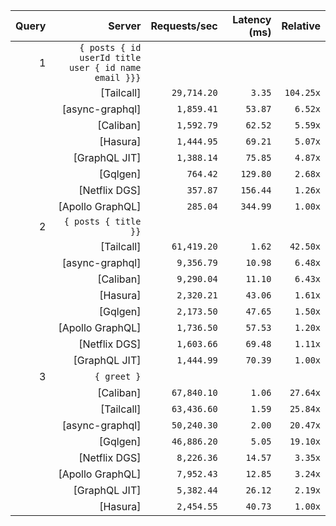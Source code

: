 <!-- PERFORMANCE_RESULTS_START -->

| Query | Server | Requests/sec | Latency (ms) | Relative |
|-------:|--------:|--------------:|--------------:|---------:|
| 1 | `{ posts { id userId title user { id name email }}}` |
|| [Tailcall] | `29,714.20` | `3.35` | `104.25x` |
|| [async-graphql] | `1,859.41` | `53.87` | `6.52x` |
|| [Caliban] | `1,592.79` | `62.52` | `5.59x` |
|| [Hasura] | `1,444.95` | `69.21` | `5.07x` |
|| [GraphQL JIT] | `1,388.14` | `75.85` | `4.87x` |
|| [Gqlgen] | `764.42` | `129.80` | `2.68x` |
|| [Netflix DGS] | `357.87` | `156.44` | `1.26x` |
|| [Apollo GraphQL] | `285.04` | `344.99` | `1.00x` |
| 2 | `{ posts { title }}` |
|| [Tailcall] | `61,419.20` | `1.62` | `42.50x` |
|| [async-graphql] | `9,356.79` | `10.98` | `6.48x` |
|| [Caliban] | `9,290.04` | `11.10` | `6.43x` |
|| [Hasura] | `2,320.21` | `43.06` | `1.61x` |
|| [Gqlgen] | `2,173.50` | `47.65` | `1.50x` |
|| [Apollo GraphQL] | `1,736.50` | `57.53` | `1.20x` |
|| [Netflix DGS] | `1,603.66` | `69.48` | `1.11x` |
|| [GraphQL JIT] | `1,444.99` | `70.39` | `1.00x` |
| 3 | `{ greet }` |
|| [Caliban] | `67,840.10` | `1.06` | `27.64x` |
|| [Tailcall] | `63,436.60` | `1.59` | `25.84x` |
|| [async-graphql] | `50,240.30` | `2.00` | `20.47x` |
|| [Gqlgen] | `46,886.20` | `5.05` | `19.10x` |
|| [Netflix DGS] | `8,226.36` | `14.57` | `3.35x` |
|| [Apollo GraphQL] | `7,952.43` | `12.85` | `3.24x` |
|| [GraphQL JIT] | `5,382.44` | `26.12` | `2.19x` |
|| [Hasura] | `2,454.55` | `40.73` | `1.00x` |

<!-- PERFORMANCE_RESULTS_END -->
